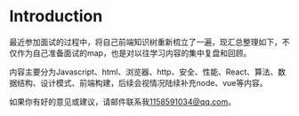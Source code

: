 # Introduction

最近参加面试的过程中，将自己前端知识树重新梳立了一遍，现汇总整理如下，不仅作为自己准备面试的map，也是对以往学习内容的集中复盘和回顾。



内容主要分为Javascript、html、浏览器、http、安全、性能、React、算法、数据结构、设计模式、前端构建，后续会视情况陆续补充node、vue等内容。



如果你有好的意见或建议，请邮件联系我[1158591034@qq.com]()。





